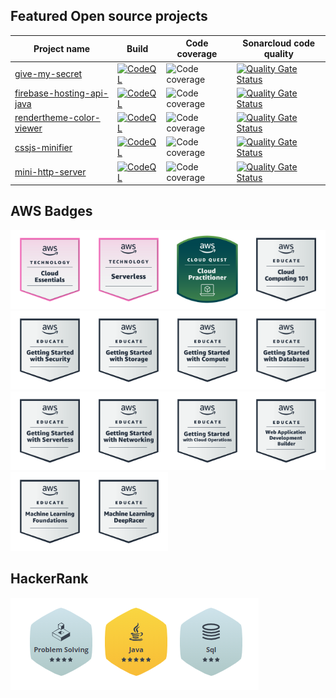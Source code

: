 ## Featured Open source projects

| Project name | Build | Code coverage | Sonarcloud code quality |
| ------------ | ----- | ------------- | ------------ |
| [give-my-secret](https://github.com/peter-szrnka/give-my-secret) | [![CodeQL](https://github.com/peter-szrnka/give-my-secret/actions/workflows/codeql.yml/badge.svg)](https://github.com/peter-szrnka/give-my-secret/actions/workflows/codeql.yml) | ![Code coverage](https://sonarcloud.io/api/project_badges/measure?project=peter-szrnka_give-my-secret-backend&metric=coverage) | [![Quality Gate Status](https://sonarcloud.io/api/project_badges/measure?project=peter-szrnka_give-my-secret-backend&metric=alert_status)](https://sonarcloud.io/summary/new_code?id=peter-szrnka_give-my-secret-backend) |
| [firebase-hosting-api-java](https://github.com/peter-szrnka/firebase-hosting-api-java) | [![CodeQL](https://github.com/peter-szrnka/firebase-hosting-api-java/actions/workflows/codeql-analysis.yml/badge.svg)](https://github.com/peter-szrnka/firebase-hosting-api-java/actions/workflows/codeql-analysis.yml) | ![Code coverage](https://sonarcloud.io/api/project_badges/measure?project=peter-szrnka_firebase-hosting-api-java&metric=coverage) | [![Quality Gate Status](https://sonarcloud.io/api/project_badges/measure?project=peter-szrnka_firebase-hosting-api-java&metric=alert_status)](https://sonarcloud.io/summary/new_code?id=peter-szrnka_firebase-hosting-api-java) |
| [rendertheme-color-viewer](https://github.com/peter-szrnka/rendertheme-color-viewer) | [![CodeQL](https://github.com/peter-szrnka/rendertheme-color-viewer/actions/workflows/codeql-analysis.yml/badge.svg)](https://github.com/peter-szrnka/rendertheme-color-viewer/actions/workflows/codeql-analysis.yml) | ![Code coverage](https://sonarcloud.io/api/project_badges/measure?project=peter-szrnka_rendertheme-color-viewer&metric=coverage) | [![Quality Gate Status](https://sonarcloud.io/api/project_badges/measure?project=peter-szrnka_rendertheme-color-viewer&metric=alert_status)](https://sonarcloud.io/summary/new_code?id=peter-szrnka_rendertheme-color-viewer) |
| [cssjs-minifier](https://github.com/peter-szrnka/cssjs-minifier) | [![CodeQL](https://github.com/peter-szrnka/cssjs-minifier/actions/workflows/codeql.yml/badge.svg)](https://github.com/peter-szrnka/cssjs-minifier/actions/workflows/codeql.yml) | ![Code coverage](https://sonarcloud.io/api/project_badges/measure?project=peter-szrnka_cssjs-minifier&metric=coverage) | [![Quality Gate Status](https://sonarcloud.io/api/project_badges/measure?project=peter-szrnka_cssjs-minifier&metric=alert_status)](https://sonarcloud.io/summary/new_code?id=peter-szrnka_cssjs-minifier) |
| [mini-http-server](https://github.com/peter-szrnka/mini-http-server) | [![CodeQL](https://github.com/szrnka-peter/mini-http-server/actions/workflows/codeql.yml/badge.svg)](https://github.com/peter-szrnka/mini-http-server/actions/workflows/codeql.yml) | ![Code coverage](https://sonarcloud.io/api/project_badges/measure?project=peter-szrnka_mini-http-server&metric=coverage) | [![Quality Gate Status](https://sonarcloud.io/api/project_badges/measure?project=peter-szrnka_mini-http-server&metric=alert_status)](https://sonarcloud.io/summary/new_code?id=peter-szrnka_mini-http-server) |

## AWS Badges
<img src="aws_knowledge_cloud_essentials.png" width="25%" height="25%" /><img src="aws_serverless_badge.png" width="25%" height="25%" /><img src="aws_cloud_quest.png" width="25%" height="25%" /><img src="aws_cloud_101.png" width="25%" height="25%" /><img src="aws_educate_security.png" width="25%" height="25%" /><img src="aws_educate_storage.png" width="25%" height="25%" /><img src="aws_educate_compute.png" width="25%" height="25%" /><img src="aws_educate_databases.png" width="25%" height="25%" /><img src="aws_educate_serverless.png" width="25%" height="25%" /><img src="aws_educate_networking.png" width="25%" height="25%" /><img src="aws_educate_cloud_ops.png" width="25%" height="25%" /><img src="aws_educate_web_builder.png" width="25%" height="25%" /><img src="aws_educate_ml_foundations.png" width="25%" height="25%" /><img src="aws_educate_ml_deepracer.png" width="25%" height="25%" />

## HackerRank
![Badges](hackerrank_badges.PNG)
